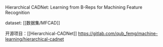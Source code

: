 
Hierarchical CADNet: Learning from B-Reps for Machining Feature Recognition

dataset: [[数据集/MFCAD]]

开源项目：[[Hierarchical-CADNet]]
https://gitlab.com/qub_femg/machine-learning/hierarchical-cadnet